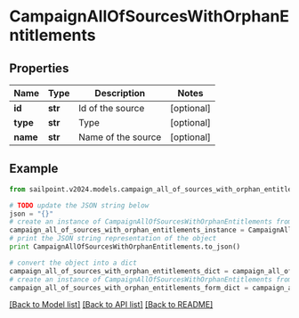 # CampaignAllOfSourcesWithOrphanEntitlements


## Properties

Name | Type | Description | Notes
------------ | ------------- | ------------- | -------------
**id** | **str** | Id of the source | [optional] 
**type** | **str** | Type | [optional] 
**name** | **str** | Name of the source | [optional] 

## Example

```python
from sailpoint.v2024.models.campaign_all_of_sources_with_orphan_entitlements import CampaignAllOfSourcesWithOrphanEntitlements

# TODO update the JSON string below
json = "{}"
# create an instance of CampaignAllOfSourcesWithOrphanEntitlements from a JSON string
campaign_all_of_sources_with_orphan_entitlements_instance = CampaignAllOfSourcesWithOrphanEntitlements.from_json(json)
# print the JSON string representation of the object
print CampaignAllOfSourcesWithOrphanEntitlements.to_json()

# convert the object into a dict
campaign_all_of_sources_with_orphan_entitlements_dict = campaign_all_of_sources_with_orphan_entitlements_instance.to_dict()
# create an instance of CampaignAllOfSourcesWithOrphanEntitlements from a dict
campaign_all_of_sources_with_orphan_entitlements_form_dict = campaign_all_of_sources_with_orphan_entitlements.from_dict(campaign_all_of_sources_with_orphan_entitlements_dict)
```
[[Back to Model list]](../README.md#documentation-for-models) [[Back to API list]](../README.md#documentation-for-api-endpoints) [[Back to README]](../README.md)


